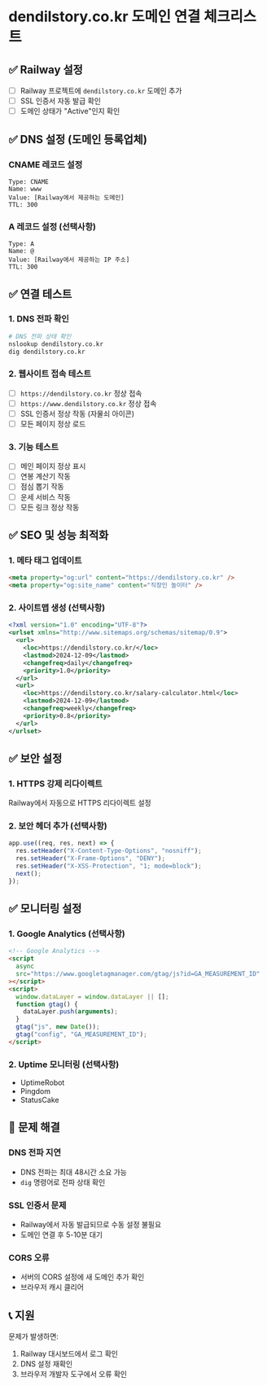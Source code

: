 # dendilstory.co.kr 도메인 연결 체크리스트

## ✅ Railway 설정

- [ ] Railway 프로젝트에 `dendilstory.co.kr` 도메인 추가
- [ ] SSL 인증서 자동 발급 확인
- [ ] 도메인 상태가 "Active"인지 확인

## ✅ DNS 설정 (도메인 등록업체)

### CNAME 레코드 설정

```
Type: CNAME
Name: www
Value: [Railway에서 제공하는 도메인]
TTL: 300
```

### A 레코드 설정 (선택사항)

```
Type: A
Name: @
Value: [Railway에서 제공하는 IP 주소]
TTL: 300
```

## ✅ 연결 테스트

### 1. DNS 전파 확인

```bash
# DNS 전파 상태 확인
nslookup dendilstory.co.kr
dig dendilstory.co.kr
```

### 2. 웹사이트 접속 테스트

- [ ] `https://dendilstory.co.kr` 정상 접속
- [ ] `https://www.dendilstory.co.kr` 정상 접속
- [ ] SSL 인증서 정상 작동 (자물쇠 아이콘)
- [ ] 모든 페이지 정상 로드

### 3. 기능 테스트

- [ ] 메인 페이지 정상 표시
- [ ] 연봉 계산기 작동
- [ ] 점심 뽑기 작동
- [ ] 운세 서비스 작동
- [ ] 모든 링크 정상 작동

## ✅ SEO 및 성능 최적화

### 1. 메타 태그 업데이트

```html
<meta property="og:url" content="https://dendilstory.co.kr" />
<meta property="og:site_name" content="직장인 놀이터" />
```

### 2. 사이트맵 생성 (선택사항)

```xml
<?xml version="1.0" encoding="UTF-8"?>
<urlset xmlns="http://www.sitemaps.org/schemas/sitemap/0.9">
  <url>
    <loc>https://dendilstory.co.kr/</loc>
    <lastmod>2024-12-09</lastmod>
    <changefreq>daily</changefreq>
    <priority>1.0</priority>
  </url>
  <url>
    <loc>https://dendilstory.co.kr/salary-calculator.html</loc>
    <lastmod>2024-12-09</lastmod>
    <changefreq>weekly</changefreq>
    <priority>0.8</priority>
  </url>
</urlset>
```

## ✅ 보안 설정

### 1. HTTPS 강제 리다이렉트

Railway에서 자동으로 HTTPS 리다이렉트 설정

### 2. 보안 헤더 추가 (선택사항)

```javascript
app.use((req, res, next) => {
  res.setHeader("X-Content-Type-Options", "nosniff");
  res.setHeader("X-Frame-Options", "DENY");
  res.setHeader("X-XSS-Protection", "1; mode=block");
  next();
});
```

## ✅ 모니터링 설정

### 1. Google Analytics (선택사항)

```html
<!-- Google Analytics -->
<script
  async
  src="https://www.googletagmanager.com/gtag/js?id=GA_MEASUREMENT_ID"
></script>
<script>
  window.dataLayer = window.dataLayer || [];
  function gtag() {
    dataLayer.push(arguments);
  }
  gtag("js", new Date());
  gtag("config", "GA_MEASUREMENT_ID");
</script>
```

### 2. Uptime 모니터링 (선택사항)

- UptimeRobot
- Pingdom
- StatusCake

## 🚨 문제 해결

### DNS 전파 지연

- DNS 전파는 최대 48시간 소요 가능
- `dig` 명령어로 전파 상태 확인

### SSL 인증서 문제

- Railway에서 자동 발급되므로 수동 설정 불필요
- 도메인 연결 후 5-10분 대기

### CORS 오류

- 서버의 CORS 설정에 새 도메인 추가 확인
- 브라우저 캐시 클리어

## 📞 지원

문제가 발생하면:

1. Railway 대시보드에서 로그 확인
2. DNS 설정 재확인
3. 브라우저 개발자 도구에서 오류 확인
